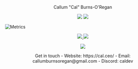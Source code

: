 <p align="center"> Callum "Cal" Burns-O'Regan </p>

<p align="center">
  <img src="https://img.shields.io/badge/Age-19yo-informational">
  <img src="https://img.shields.io/badge/Working%20as-University%20Student-informational">
</p>

![Metrics](https://metrics.lecoq.io/CalRL?template=classic&base.community=0&wakatime=1&activity=1&base=header%2C%20activity%2C%20community%2C%20repositories%2C%20metadata&base.indepth=false&base.hireable=false&base.skip=false&activity=false&activity.limit=5&activity.load=300&activity.days=14&activity.visibility=all&activity.timestamps=false&activity.filter=all&wakatime=false&wakatime.url=https%3A%2F%2Fwakatime.com&wakatime.user=CalRL&wakatime.sections=time%2C%20languages%2C%20languages-graphs%2C%20editors&wakatime.days=365&wakatime.limit=5&wakatime.languages.other=false&wakatime.repositories.visibility=all&config.timezone=Europe%2FLondon&config.octicon=true)

<p align="center">
  <a href="https://github-readme-stats.vercel.app">
    <img src="https://github-readme-stats.vercel.app/api/wakatime?username=calrl&layout=compact&langs_count=6&disable_animations=true&hide=css,razor,javascript,json,yaml"/>
    <img src="https://github-readme-stats.vercel.app/api/top-langs/?username=CalRL&layout=compact"/>
  </a>
</p>

<p align="center">
  <a href="https://skillicons.dev">
    <img src="https://skillicons.dev/icons?i=ts,nextjs,cs,py,java,azure&)"/>
  </a>
</p>
<p align="center">
Get in touch
- Website: https://cal.ceo/
- Email: callumburnsoregan@gmail.com
- Discord: caldev
</p>
